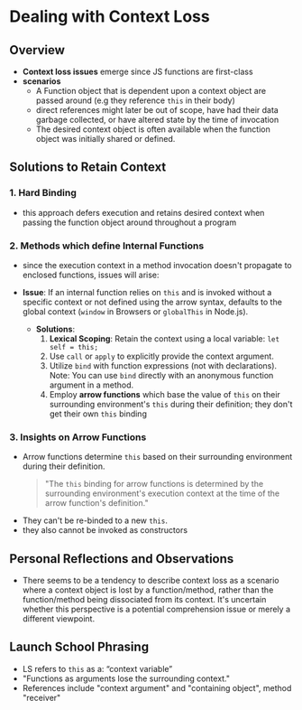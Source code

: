 # Dealing with Context Loss

## Overview

- **Context loss issues** emerge since JS functions are first-class
- **scenarios**
  - A Function object that is dependent upon a context object are passed around (e.g they reference `this` in their body)
  - direct references might later be out of scope, have had their data garbage collected, or have altered state by the time of invocation
  - The desired context object is often available when the function object was initially shared or defined.

## Solutions to Retain Context

### 1. **Hard Binding**

- this approach defers execution and retains desired context when passing the function object around throughout a program

### 2. **Methods which define Internal Functions**

- since the execution context in a method invocation doesn't propagate to enclosed functions, issues will arise:
- **Issue**: If an internal function relies on `this` and is invoked without a specific context or not defined using the arrow syntax, defaults to the global context (`window` in Browsers or `globalThis` in Node.js).

  - **Solutions**:
    1. **Lexical Scoping**: Retain the context using a local variable: `let self = this;`
    2. Use `call` or `apply` to explicitly provide the context argument.
    3. Utilize `bind` with function expressions (not with declarations). Note: You can use `bind` directly with an anonymous function argument in a method.
    4. Employ **arrow functions** which base the value of `this` on their surrounding environment's `this` during their definition; they don't get their own `this` binding

### 3. **Insights on Arrow Functions**

- Arrow functions determine `this` based on their surrounding environment during their definition.
  > "The `this` binding for arrow functions is determined by the surrounding environment's execution context at the time of the arrow function's definition."
- They can't be re-binded to a new `this`.
- they also cannot be invoked as constructors

## Personal Reflections and Observations

- There seems to be a tendency to describe context loss as a scenario where a context object is lost by a function/method, rather than the function/method being dissociated from its context. It's uncertain whether this perspective is a potential comprehension issue or merely a different viewpoint.

## Launch School Phrasing

- LS refers to `this` as a: “context variable”
- "Functions as arguments lose the surrounding context."
- References include "context argument" and "containing object", method "receiver"

